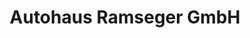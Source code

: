 ---
title: "Autohaus Ramseger GmbH"
url: /mammelzen/autohaus-ramseger-gmbh-siegener-strasse/
shop: Autohaus
---